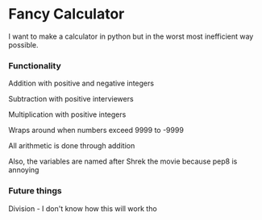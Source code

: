 # Fancy Calculator

I want to make a calculator in python but in  the worst most inefficient way possible. 

### Functionality
Addition with positive and negative integers

Subtraction with positive interviewers

Multiplication with positive integers

Wraps around when numbers exceed 9999 to -9999

All arithmetic is done through addition

Also, the variables are named after Shrek the movie because pep8 is annoying

### Future things
Division - I don't know how this will work tho

 